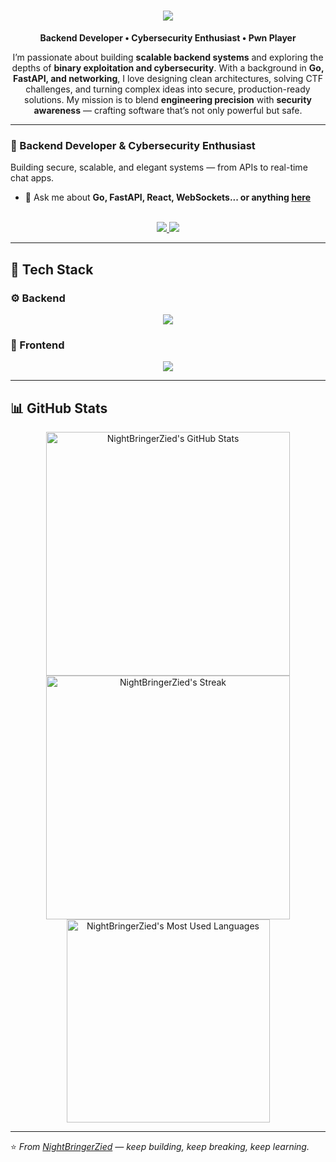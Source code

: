 <h1 align="center">
  <img src="https://readme-typing-svg.herokuapp.com/?font=Inter&size=48&center=true&vCenter=true&width=600&height=70&color=4493F8&duration=4000&lines=Hi+There!+👋;+I'm+Zied+Benaliouche!;" />
</h1>

<p align="center">
  <b>Backend Developer • Cybersecurity Enthusiast • Pwn Player</b>
</p>

<p align="center">
  I’m passionate about building <b>scalable backend systems</b> and exploring the depths of <b>binary exploitation and cybersecurity</b>.  
  With a background in <b>Go, FastAPI, and networking</b>, I love designing clean architectures, solving CTF challenges, and turning complex ideas into secure, production-ready solutions.  
  My mission is to blend <b>engineering precision</b> with <b>security awareness</b> — crafting software that’s not only powerful but safe.
</p>

---

### 🚀 Backend Developer & Cybersecurity Enthusiast  
Building secure, scalable, and elegant systems — from APIs to real-time chat apps.  

- 💬 Ask me about **Go, FastAPI, React, WebSockets... or anything [here](https://github.com/NightBringerZied/NightBringerZied/issues)**  

<br>

<div align="center">
  <a href="mailto:benaliouchezied@gmail.com">
    <img src="https://img.shields.io/badge/Gmail-333333?style=for-the-badge&logo=gmail&logoColor=red" />
  </a>
  <a href="https://www.linkedin.com/in/ziedbenaliouche/" target="_blank">
    <img src="https://img.shields.io/badge/LinkedIn-0077B5?style=for-the-badge&logo=linkedin&logoColor=white" />
  </a>
</div>

<hr>

## 🧰 Tech Stack

### ⚙️ Backend
<p align="center">
  <img src="https://skillicons.dev/icons?i=go,python,fastapi,postgres,mongodb,docker,postman" />
</p>

### 🎨 Frontend
<p align="center">
  <img src="https://skillicons.dev/icons?i=react,nextjs,js,html,css,tailwind,redux,figma,git" />
</p>

<hr>

## 📊 GitHub Stats

<div align="center">
  <img width=390 src="https://github-readme-stats.vercel.app/api?username=NightBringerZied&theme=transparent&count_private=true&show_icons=true&rank_icon=github&locale=en" alt="NightBringerZied's GitHub Stats" />
  <img width=390 src="https://github-readme-streak-stats.herokuapp.com/?user=NightBringerZied&theme=transparent&count_private=true&border_radius=10&locale=en" alt="NightBringerZied's Streak" />
  <img width=325 src="https://github-readme-stats.vercel.app/api/top-langs?username=NightBringerZied&theme=transparent&layout=donut&hide=css&langs_count=8&border_radius=10&show_icons=true&locale=en" alt="NightBringerZied's Most Used Languages" />
</div>

<hr>


⭐️ *From [NightBringerZied](https://github.com/NightBringerZied) — keep building, keep breaking, keep learning.*
